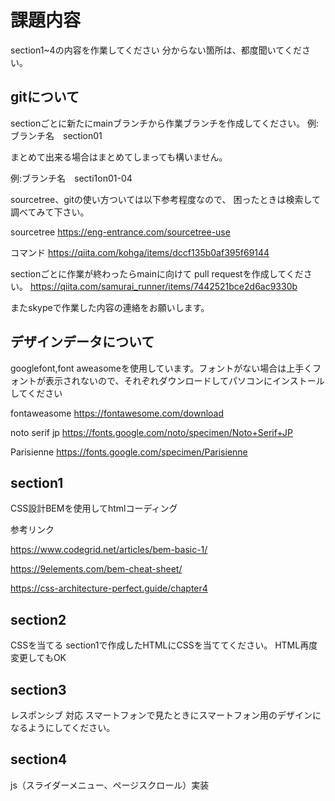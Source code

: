 
# 課題内容

section1~4の内容を作業してください
分からない箇所は、都度聞いてください。
## gitについて

sectionごとに新たにmainブランチから作業ブランチを作成してください。
例:ブランチ名　section01

まとめて出来る場合はまとめてしまっても構いません。

例:ブランチ名　secti1on01-04

sourcetree、gitの使い方ついては以下参考程度なので、
困ったときは検索して調べてみて下さい。

sourcetree
https://eng-entrance.com/sourcetree-use

コマンド
https://qiita.com/kohga/items/dccf135b0af395f69144

sectionごとに作業が終わったらmainに向けて
pull requestを作成してください。
https://qiita.com/samurai_runner/items/7442521bce2d6ac9330b

またskypeで作業した内容の連絡をお願いします。

## デザインデータについて
googlefont,font aweasomeを使用しています。フォントがない場合は上手くフォントが表示されないので、それぞれダウンロードしてパソコンにインストールしてください

fontaweasome
https://fontawesome.com/download

noto serif jp
https://fonts.google.com/noto/specimen/Noto+Serif+JP

Parisienne
https://fonts.google.com/specimen/Parisienne

## section1
CSS設計BEMを使用してhtmlコーディング

参考リンク

https://www.codegrid.net/articles/bem-basic-1/

https://9elements.com/bem-cheat-sheet/

https://css-architecture-perfect.guide/chapter4

## section2
CSSを当てる
section1で作成したHTMLにCSSを当ててください。
HTML再度変更してもOK

## section3
レスポンシブ 対応
スマートフォンで見たときにスマートフォン用のデザインになるようにしてください。

## section4
js（スライダーメニュー、ページスクロール）実装
